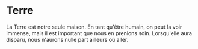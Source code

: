 # Terre

La Terre est notre seule maison. En tant qu'être humain, on peut la voir
immense, mais il est important que nous en prenions soin. Lorsqu'elle aura
disparu, nous n'aurons nulle part ailleurs où aller.
